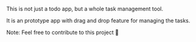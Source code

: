 This is not just a todo app, but a whole task management tool.

It is an prototype app with drag and drop feature for managing the tasks.

Note: Feel free to contribute to this project 🥳

